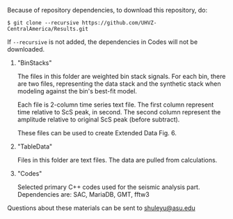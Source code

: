 
Because of repository dependencies, to download this repository, do:
```
$ git clone --recursive https://github.com/UHVZ-CentralAmerica/Results.git
```

If `--recursive` is not added, the dependencies in Codes will not be downloaded.



1. "BinStacks"

    The files in this folder are weighted bin stack signals.
    For each bin, there are two files, representing the data stack and the synthetic stack when modeling against the bin's best-fit model.

    Each file is 2-column time series text file.
    The first column represent time relative to ScS peak, in second.
    The second column represent the amplitude relative to original ScS peak (before subtract).

    These files can be used to create Extended Data Fig. 6.

2. "TableData"

    Files in this folder are text files.
    The data are pulled from calculations.

3. "Codes"

    Selected primary C++ codes used for the seismic analysis part.
    Dependencies are: SAC, MariaDB, GMT, fftw3


Questions about these materials can be sent to shuleyu@asu.edu
